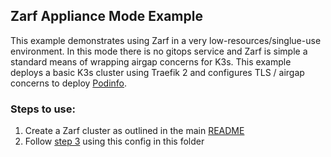## Zarf Appliance Mode Example

This example demonstrates using Zarf in a very low-resources/singlue-use environment.  In this mode there is no gitops service and Zarf is simple a standard means of wrapping airgap concerns for K3s. This example deploys a basic K3s cluster using Traefik 2 and configures TLS / airgap concerns to deploy [Podinfo](https://github.com/stefanprodan/podinfo).

### Steps to use:
1. Create a Zarf cluster as outlined in the main [README](../../README.md#2-create-the-zarf-cluster)
2. Follow [step 3](../../README.md#3-add-resources-to-the-zarf-cluster) using this config in this folder
